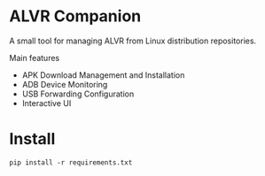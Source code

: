 # ALVR Companion

A small tool for managing ALVR from Linux distribution repositories.

Main features
- APK Download Management and Installation
- ADB Device Monitoring
- USB Forwarding Configuration
- Interactive UI

# Install 
`pip install -r requirements.txt`